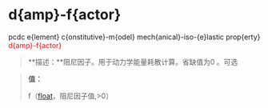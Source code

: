 # d{amp}-f{actor}
pcdc e{lement} c{onstitutive}-m{odel} mech{anical}-iso-{e}lastic prop{erty} <span style='color: red;'>d{amp}-f{actor}</span>
> **描述：**阻尼因子。用于动力学能量耗散计算。省缺值为0
。可选

> 
> **值：**
> 
> f（[float](数据类型/float/)，阻尼因子值,>0）

